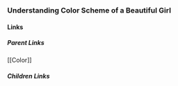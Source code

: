 ### Understanding Color Scheme of a Beautiful Girl
#### Links
##### Parent Links
[[Color]]
##### Children Links
